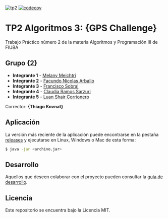 ![tp2](https://github.com/Luansair/2c2022_algo3_tp2/actions/workflows/build.yml/badge.svg) [![codecov](https://codecov.io/gh/Luansair/2c2022_algo3_tp2/branch/master/graph/badge.svg)](https://codecov.io/gh/Luansair/2c2022_algo3_tp2)

# TP2 Algoritmos 3: {GPS Challenge} 

Trabajo Práctico número 2 de la materia Algoritmos y Programación III de FIUBA

## Grupo {2}

* **Integrante 1** - [Melany Meichtri](https://github.com/melanymeichtri)
* **Integrante 2** - [Facundo Nicolas Arballo](https://github.com/Farballo)
* **Integrante 3** - [Francisco Sobral](https://github.com/fransobral)
* **Integrante 4** - [Claudia Ramos Sarzuri](https://github.com/claudia-ramos)
* **Integrante 5** - [Luan Shair Corrionero](https://github.com/Luansair)

Corrector: **{Thiago Kovnat}**   

## Aplicación

La versión más reciente de la aplicación puede encontrarse  en la pestaña [releases](https://github.com/Luansair/2c2022_algo3_tp2/releases/latest) y ejecutarse en Linux, Windows o Mac de esta forma:

```bash
$ java -jar <archivo.jar>
```

## Desarrollo

Aquellos que deseen colaborar con el proyecto pueden consultar la [guía de desarrollo](./docs/Desarrollo.md).

## Licencia

Este repositorio se encuentra bajo la Licencia MIT.
